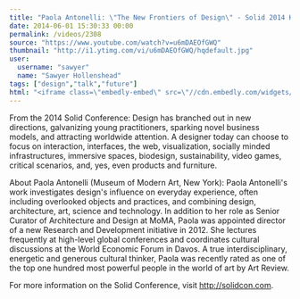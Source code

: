 ```yaml
---
title: "Paola Antonelli: \"The New Frontiers of Design\" - Solid 2014 Keynote"
date: 2014-06-01 15:30:33 00:00
permalink: /videos/2308
source: "https://www.youtube.com/watch?v=u6mDAEOfGWQ"
thumbnail: "http://i1.ytimg.com/vi/u6mDAEOfGWQ/hqdefault.jpg"
user:
  username: "sawyer"
  name: "Sawyer Hollenshead"
tags: ["design","talk","future"]
html: "<iframe class=\"embedly-embed\" src=\"//cdn.embedly.com/widgets/media.html?src=http%3A%2F%2Fwww.youtube.com%2Fembed%2Fu6mDAEOfGWQ%3Fwmode%3Dtransparent%26feature%3Doembed&wmode=transparent&url=http%3A%2F%2Fwww.youtube.com%2Fwatch%3Fv%3Du6mDAEOfGWQ&image=http%3A%2F%2Fi1.ytimg.com%2Fvi%2Fu6mDAEOfGWQ%2Fhqdefault.jpg&key=daaebf4d9cdd46779200162d0ca86e20&type=text%2Fhtml&schema=youtube\" width=\"854\" height=\"480\" scrolling=\"no\" frameborder=\"0\" allowfullscreen></iframe>"
---
```


From the 2014 Solid Conference: Design has branched out in new directions, galvanizing young practitioners, sparking novel business models, and attracting worldwide attention. A designer today can choose to focus on interaction, interfaces, the web, visualization, socially minded infrastructures, immersive spaces, biodesign, sustainability, video games, critical scenarios, and, yes, even products and furniture.

About Paola Antonelli (Museum of Modern Art, New York):
Paola Antonelli's work investigates design's influence on everyday experience, often including overlooked objects and practices, and combining design, architecture, art, science and technology. In addition to her role as Senior Curator of Architecture and Design at MoMA, Paola was appointed director of a new Research and Development initiative in 2012. She lectures frequently at high-level global conferences and coordinates cultural discussions at the World Economic Forum in Davos. A true interdisciplinary, energetic and generous cultural thinker, Paola was recently rated as one of the top one hundred most powerful people in the world of art by Art Review.

For more information on the Solid Conference, visit http://solidcon.com.